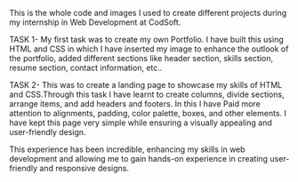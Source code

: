 This is the whole code and images I used to create different projects during my internship in Web Development at CodSoft.

TASK 1- My first task was to create my own Portfolio. I have built this using HTML and CSS in which I have inserted my image to enhance the outlook of the portfolio, added different sections like header section, skills section, resume section, contact information, etc..

TASK 2- This was to create a landing page to showcase my skills of HTML and CSS.Through this task I have learnt to create columns, divide sections, arrange items, and add headers and footers.  In this I have Paid more attention to alignments, padding, color palette, boxes, and other elements. I have kept this page very simple while ensuring a visually appealing and user-friendly design. 

This experience has been incredible, enhancing my skills in web development and allowing me to gain hands-on experience in creating user-friendly and responsive designs.
